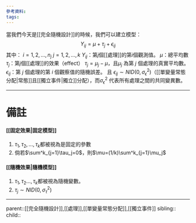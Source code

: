 ```yaml
---
參考資料:
tags:
---
```

當我們今天是[[完全隨機設計]]的時候，我們可以建立模型：
$$
Y_{ij}=\mu+\tau_j+\epsilon_{ij}
$$
其中：
$i=1,2,\ldots,n_j$
$j=1,2,\ldots,k$
$Y_{ij}$：第$j$個[[處理]]的第$i$個觀測值。
$\mu$：總平均數
$\tau_j$：第$j$個[[處理]]的效果（effect） $\tau_j=\mu_j-\mu$，且$\mu_j$ 為第 $j$ 個處理的真實平均數。
$\epsilon_{ij}$：第 $j$ 個處理的第 $i$ 個觀察值的隨機誤差。
	且 $\epsilon_{ij}\sim NID(0,\sigma^2_\epsilon)$（[[單變量常態分配|常態]]且[[獨立事件|獨立]]分配），而$\sigma^2_\epsilon$ 代表所有處理之間的共同變異數。 
- - -
# 備註
#### [[固定效果|固定模型]]
1. $\tau_1,\tau_2,\ldots,\tau_k$都被視為是固定的參數
2. 倘若$\sum^k_{j=1}\tau_j=0$，則$\mu=(1/k)\sum^k_{j=1}\mu_j$
#### [[隨機效果|隨機模型]]
1. $\tau_1,\tau_2\ldots,\tau_k$都被視為隨機變數。
2. $\tau_j\sim NID(0,\sigma^2_\tau)$
- - -
parent::[[完全隨機設計]],[[處理]],[[單變量常態分配]],[[獨立事件]]
sibling::
child::